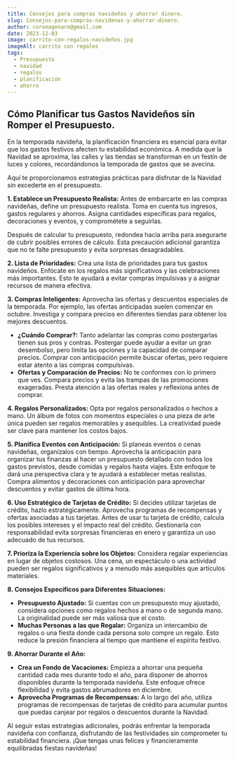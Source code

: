 ```yaml
---
title: Consejos para compras navideñas y ahorrar dinero.
slug: Consejos-para-compras-navidenas-y-ahorrar-dinero.
author: coronagenaro@gmail.com
date: 2023-12-03
image: carrito-con-regalos-navideños.jpg
imageAlt: carrito con regalos
tags:
  - Presupuesto
  - navidad
  - regalos
  - planificación
  - ahorro
---
```

<!--StartFragment-->

## Cómo Planificar tus Gastos Navideños sin Romper el Presupuesto.

En la temporada navideña, la planificación financiera es esencial para evitar que los gastos festivos afecten tu estabilidad económica. A medida que la Navidad se aproxima, las calles y las tiendas se transforman en un festín de luces y colores, recordándonos la temporada de gastos que se avecina.

Aquí te proporcionamos estrategias prácticas para disfrutar de la Navidad sin excederte en el presupuesto.

**1. Establece un Presupuesto Realista:** Antes de embarcarte en las compras navideñas, define un presupuesto realista. Toma en cuenta tus ingresos, gastos regulares y ahorros. Asigna cantidades específicas para regalos, decoraciones y eventos, y comprométete a seguirlas.

Después de calcular tu presupuesto, redondea hacia arriba para asegurarte de cubrir posibles errores de cálculo. Esta precaución adicional garantiza que no te falte presupuesto y evita sorpresas desagradables.

**2. Lista de Prioridades:** Crea una lista de prioridades para tus gastos navideños. Enfócate en los regalos más significativos y las celebraciones más importantes. Esto te ayudará a evitar compras impulsivas y a asignar recursos de manera efectiva.

**3. Compras Inteligentes:** Aprovecha las ofertas y descuentos especiales de la temporada. Por ejemplo, las ofertas anticipadas suelen comenzar en octubre. Investiga y compara precios en diferentes tiendas para obtener los mejores descuentos.

* **¿Cuándo Comprar?:** Tanto adelantar las compras como postergarlas tienen sus pros y contras. Postergar puede ayudar a evitar un gran desembolso, pero limita las opciones y la capacidad de comparar precios. Comprar con anticipación permite buscar ofertas, pero requiere estar atento a las compras compulsivas.
* **Ofertas y Comparación de Precios:** No te conformes con lo primero que ves. Compara precios y evita las trampas de las promociones exageradas. Presta atención a las ofertas reales y reflexiona antes de comprar.

**4. Regalos Personalizados:** Opta por regalos personalizados o hechos a mano. Un álbum de fotos con momentos especiales o una pieza de arte única pueden ser regalos memorables y asequibles. La creatividad puede ser clave para mantener los costos bajos.

**5. Planifica Eventos con Anticipación:** Si planeas eventos o cenas navideñas, organízalos con tiempo. Aprovecha la anticipación para organizar tus finanzas al hacer un presupuesto detallado con todos los gastos previstos, desde comidas y regalos hasta viajes. Este enfoque te dará una perspectiva clara y te ayudará a establecer metas realistas. Compra alimentos y decoraciones con anticipación para aprovechar descuentos y evitar gastos de última hora.

**6. Uso Estratégico de Tarjetas de Crédito:** Si decides utilizar tarjetas de crédito, hazlo estratégicamente. Aprovecha programas de recompensas y ofertas asociadas a tus tarjetas. Antes de usar tu tarjeta de crédito, calcula los posibles intereses y el impacto real del crédito. Gestionarla con responsabilidad evita sorpresas financieras en enero y garantiza un uso adecuado de tus recursos.

**7. Prioriza la Experiencia sobre los Objetos:** Considera regalar experiencias en lugar de objetos costosos. Una cena, un espectáculo o una actividad pueden ser regalos significativos y a menudo más asequibles que artículos materiales.

**8. Consejos Específicos para Diferentes Situaciones:**

* **Presupuesto Ajustado:** Si cuentas con un presupuesto muy ajustado, considera opciones como regalos hechos a mano o de segunda mano. La originalidad puede ser más valiosa que el costo.
* **Muchas Personas a las que Regalar:** Organiza un intercambio de regalos o una fiesta donde cada persona solo compre un regalo. Esto reduce la presión financiera al tiempo que mantiene el espíritu festivo.

**9. Ahorrar Durante el Año:**

* **Crea un Fondo de Vacaciones:** Empieza a ahorrar una pequeña cantidad cada mes durante todo el año, para disponer de ahorros disponibles durante la temporada navideña. Este enfoque ofrece flexibilidad y evita gastos abrumadores en diciembre.
* **Aprovecha Programas de Recompensas:** A lo largo del año, utiliza programas de recompensas de tarjetas de crédito para acumular puntos que puedas canjear por regalos o descuentos durante la Navidad.

Al seguir estas estrategias adicionales, podrás enfrentar la temporada navideña con confianza, disfrutando de las festividades sin comprometer tu estabilidad financiera. ¡Que tengas unas felices y financieramente equilibradas fiestas navideñas!

<!--EndFragment-->